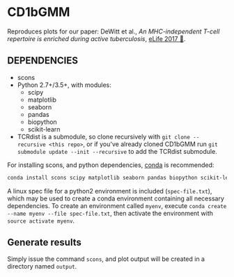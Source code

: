 # CD1bGMM

Reproduces plots for our paper: DeWitt et al., *An MHC-independent T-cell repertoire is enriched during active tuberculosis*, [eLife 2017 🤞]().

## DEPENDENCIES
* scons
* Python 2.7+/3.5+, with modules:
  * scipy
  * matplotlib
  * seaborn
  * pandas
  * biopython
  * scikit-learn
* TCRdist is a submodule, so clone recursively with `git clone --recursive <this repo>`, or if you've already cloned CD1bGMM run `git submodule update --init --recursive` to add the TCRdist submodule.  
    
For installing scons, and python dependencies, [conda](https://conda.io/docs/) is recommended:
```bash
conda install scons scipy matplotlib seaborn pandas biopython scikit-learn
```
A linux spec file for a python2 environment is included (`spec-file.txt`), which may be used to create a conda environment containing all necessary dependencies.
To create an environment called `myenv`, execute `conda create --name myenv --file spec-file.txt`, then activate the environment with `source activate myenv`.

## Generate results

Simply issue the command `scons`, and plot output will be created in a directory named `output`.
